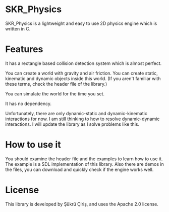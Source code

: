 # SKR_Physics
SKR_Physics is a lightweight and easy to use 2D physics engine which is written in C.

# Features
It has a rectangle based collision detection system which is almost perfect.

You can create a world with gravity and air friction. You can create static, kinematic and dynamic objects inside this world. (If you aren't familiar with these terms, check the header file of the library.) 

You can simulate the world for the time you set.

It has no dependency.

Unfortunately, there are only dynamic-static and dynamic-kinematic interactions for now. I am still thinking to how to resolve dynamic-dynamic interactions. I will update the library as I solve problems like this. 

# How to use it
You should examine the header file and the examples to learn how to use it. The example is a SDL implementation of this library. Also there are demos in the files, you can download and quickly check if the engine works well.

# License
This library is developed by Şükrü Çiriş, and uses the Apache 2.0 license.
